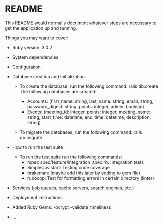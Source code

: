 # README

This README would normally document whatever steps are necessary to get the
application up and running.

Things you may want to cover:

* Ruby version: 3.0.2

* System dependencies

* Configuration

* Database creation and Initialization
    * To create the database, run the following command: rails db:create
        The following databases are created:
        - Accounts: (first_name: string, last_name: string, email: string, password_digest: string, points: integer, admin: boolean)
        - Events: (meeting_id: integer, points: integer, meeting_name: string, start_time: datetime, end_time: datetime, description: string)

    * To migrate the databases, run the following command: rails db:migrate

* How to run the test suite
    * To run the test suite run the following commands:
        - rspec spec/feature/integration_spec.rb: Integration tests
        - SimpleCov.start: Testing code coverage
        - brakeman: (maybe add this later by adding to gem file)
        - rubocop: Test for formatting errors in certain directory (linter)

* Services (job queues, cache servers, search engines, etc.)

* Deployment instructions

* Added Ruby Gems:
-bcrypt
-validate_timeliness
* ...

